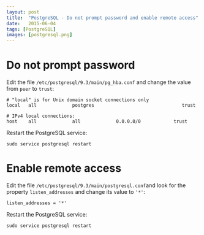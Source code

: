 ```yaml
---
layout: post
title:  "PostgreSQL - Do not prompt password and enable remote access"
date:   2015-06-04
tags: [PostgreSQL]
images: [postgresql.png]
---
```


Do not prompt password
======================

Edit the file `/etc/postgresql/9.3/main/pg_hba.conf` and change the value from `peer` to `trust`:

```
# "local" is for Unix domain socket connections only
local   all             postgres                                trust

# IPv4 local connections:
host    all             all             0.0.0.0/0            trust
```

Restart the PostgreSQL service:

```
sudo service postgresql restart
```

Enable remote access
====================

Edit the file `/etc/postgresql/9.3/main/postgresql.conf`and look for the property `listen_addresses` and change its value to `'*'`:

```
listen_addresses = '*'
```

Restart the PostgreSQL service:

```
sudo service postgresql restart
```

